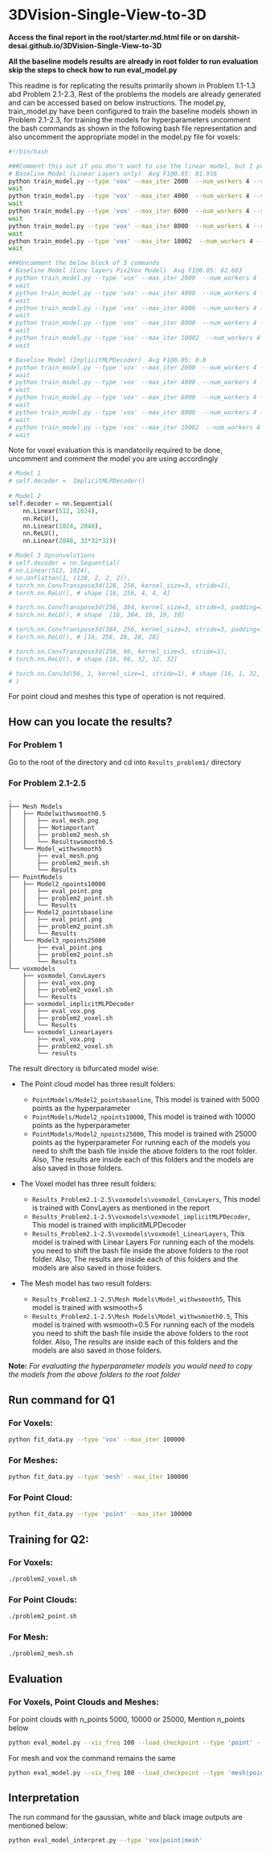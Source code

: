 # 3DVision-Single-View-to-3D

**Access the final report in the root/starter.md.html file or on darshit-desai.github.io/3DVision-Single-View-to-3D**

**All the baseline models results are already in root folder to run evaluation skip the steps to check how to run eval_model.py**

This readme is for replicating the results primarily shown in Problem 1.1-1.3 abd Problem 2.1-2.3, Rest of the problems the models are already generated and can be accessed based on below instructions. The model.py, train_model.py have been configured to train the baseline models shown in Problem 2.1-2.3, for training the models for hyperparameters uncomment the bash commands as shown in the following bash file representation and also uncomment the appropriate model in the model.py file for voxels:

```BASH
#!/bin/bash

###Comment this out if you don't want to use the linear model, but I prefer this since this gives the best results
# Baseline Model (Linear Layers only)  Avg F1@0.05: 81.916
python train_model.py --type 'vox' --max_iter 2000  --num_workers 4 --save_freq 200 --batch_size 16 --lr 4e-4
wait
python train_model.py --type 'vox' --max_iter 4000  --num_workers 4 --save_freq 200 --batch_size 16 --lr 4e-5 --load_checkpoint
wait
python train_model.py --type 'vox' --max_iter 6000  --num_workers 4 --save_freq 200 --batch_size 16 --lr 1e-6 --load_checkpoint
wait
python train_model.py --type 'vox' --max_iter 8000  --num_workers 4 --save_freq 200 --batch_size 16 --lr 1e-6 --load_checkpoint
wait
python train_model.py --type 'vox' --max_iter 10002  --num_workers 4 --save_freq 200 --batch_size 30 --lr 5e-7 --load_checkpoint
wait

###Uncomment the below block of 5 commands
# Baseline Model (Conv layers Pix2Vox Model)  Avg F1@0.05: 82.663
# python train_model.py --type 'vox' --max_iter 2000  --num_workers 4 --save_freq 200 --batch_size 16 --lr 4e-4
# wait
# python train_model.py --type 'vox' --max_iter 4000  --num_workers 4 --save_freq 200 --batch_size 16 --lr 4e-5 --load_checkpoint
# wait
# python train_model.py --type 'vox' --max_iter 6000  --num_workers 4 --save_freq 200 --batch_size 16 --lr 1e-6 --load_checkpoint
# wait
# python train_model.py --type 'vox' --max_iter 8000  --num_workers 4 --save_freq 200 --batch_size 16 --lr 1e-6 --load_checkpoint
# wait
# python train_model.py --type 'vox' --max_iter 10002  --num_workers 4 --save_freq 200 --batch_size 30 --lr 5e-7 --load_checkpoint
# wait

# Baseline Model (ImplicitMLPDecoder)  Avg F1@0.05: 0.0 
# python train_model.py --type 'vox' --max_iter 2000  --num_workers 4 --save_freq 200 --batch_size 16 --lr 4e-4
# wait
# python train_model.py --type 'vox' --max_iter 4000  --num_workers 4 --save_freq 200 --batch_size 16 --lr 4e-5 --load_checkpoint
# wait
# python train_model.py --type 'vox' --max_iter 6000  --num_workers 4 --save_freq 200 --batch_size 16 --lr 1e-6 --load_checkpoint
# wait
# python train_model.py --type 'vox' --max_iter 8000  --num_workers 4 --save_freq 200 --batch_size 16 --lr 1e-6 --load_checkpoint
# wait
# python train_model.py --type 'vox' --max_iter 10002  --num_workers 4 --save_freq 200 --batch_size 24 --lr 5e-7 --load_checkpoint
# wait
```
Note for voxel evaluation this is mandatorily required to be done, uncomment and comment the model you are using accordingly
```python
# Model 1
# self.decoder =  ImplicitMLPDecoder()
  
# Model 2 
self.decoder = nn.Sequential(
    nn.Linear(512, 1024), 
    nn.ReLU(),
    nn.Linear(1024, 2048),
    nn.ReLU(), 
    nn.Linear(2048, 32*32*32)) 

# Model 3 Upconvolutions
# self.decoder = nn.Sequential(
# nn.Linear(512, 1024),
# nn.Unflatten(1, (128, 2, 2, 2)),
# torch.nn.ConvTranspose3d(128, 256, kernel_size=3, stride=1),
# torch.nn.ReLU(), # shape [16, 256, 4, 4, 4]

# torch.nn.ConvTranspose3d(256, 384, kernel_size=3, stride=3, padding=1),
# torch.nn.ReLU(), # shape  [16, 384, 10, 10, 10]

# torch.nn.ConvTranspose3d(384, 256, kernel_size=3, stride=3, padding=1),
# torch.nn.ReLU(), # [16, 256, 28, 28, 28]

# torch.nn.ConvTranspose3d(256, 96, kernel_size=5, stride=1),
# torch.nn.ReLU(), # shape [16, 96, 32, 32, 32]

# torch.nn.Conv3d(96, 1, kernel_size=1, stride=1), # shape [16, 1, 32, 32, 32]
# )      
```

For point cloud and meshes this type of operation is not required.

## How can you locate the results?

### For Problem 1
Go to the root of the directory and cd into `Results_problem1/` directory

### For Problem 2.1-2.5
```tree
.
├── Mesh Models
│   ├── Modelwithwsmooth0.5
│   │   ├── eval_mesh.png
│   │   ├── Notimportant
│   │   ├── problem2_mesh.sh
│   │   └── Resultswsmooth0.5
│   └── Model_withwsmooth5
│       ├── eval_mesh.png
│       ├── problem2_mesh.sh
│       └── Results
├── PointModels
│   ├── Model2_npoints10000
│   │   ├── eval_point.png
│   │   ├── problem2_point.sh
│   │   └── Results
│   ├── Model2_pointsbaseline
│   │   ├── eval_point.png
│   │   ├── problem2_point.sh
│   │   └── Results
│   └── Model3_npoints25000
│       ├── eval_point.png
│       ├── problem2_point.sh
│       └── Results
└── voxmodels
    ├── voxmodel_ConvLayers
    │   ├── eval_vox.png
    │   ├── problem2_voxel.sh
    │   └── Results
    ├── voxmodel_implicitMLPDecoder
    │   ├── eval_vox.png
    │   ├── problem2_voxel.sh
    │   └── Results
    └── voxmodel_LinearLayers
        ├── eval_vox.png
        ├── problem2_voxel.sh
        └── results
```

The result directory is bifurcated model wise:
* The Point cloud model has three result folders:
    * `PointModels/Model2_pointsbaseline`, This model is trained with 5000 points as the hyperparameter
    * `PointModels/Model2_npoints10000`, This model is trained with 10000 points as the hyperparameter
    * `PointModels/Model2_npoints25000`, This model is trained with 25000 points as the hyperparameter
For running each of the models you need to shift the bash file inside the above folders to the root folder.
Also, The results are inside each of this folders and the models are also saved in those folders.

* The Voxel model has three result folders:
    * `Results_Problem2.1-2.5\voxmodels\voxmodel_ConvLayers`, This model is trained with ConvLayers as mentioned in the report
    * `Results_Problem2.1-2.5\voxmodels\voxmodel_implicitMLPDecoder`, This model is trained with implicitMLPDecoder
    * `Results_Problem2.1-2.5\voxmodels\voxmodel_LinearLayers`, This model is trained with Linear Layers
For running each of the models you need to shift the bash file inside the above folders to the root folder.
Also, The results are inside each of this folders and the models are also saved in those folders.

* The Mesh model has two result folders:
    * `Results_Problem2.1-2.5\Mesh Models\Model_withwsmooth5`, This model is trained with wsmooth=5
    * `Results_Problem2.1-2.5\Mesh Models\Model_withwsmooth0.5`, This model is trained with wsmooth=0.5
For running each of the models you need to shift the bash file inside the above folders to the root folder.
Also, The results are inside each of this folders and the models are also saved in those folders.

**Note:** *For evaluating the hyperparameter models you would need to copy the models from the above folders to the root folder*

## Run command for Q1

### For Voxels:

```BASH
python fit_data.py --type 'vox' --max_iter 100000
```
### For Meshes:

```BASH
python fit_data.py --type 'mesh' --max_iter 100000
```
### For Point Cloud:

```BASH
python fit_data.py --type 'point' --max_iter 100000
```



## Training for Q2:

### For Voxels:

```BASH
./problem2_voxel.sh
```

### For Point Clouds:

```BASH
./problem2_point.sh
```

### For Mesh:

```BASH
./problem2_mesh.sh
```

## Evaluation

### For Voxels, Point Clouds and Meshes:

For point clouds with n_points 5000, 10000 or 25000, Mention n_points below
```BASH
python eval_model.py --vis_freq 100 --load_checkpoint --type 'point' --n_points $n_points
```

For mesh and vox the command remains the same
```BASH
python eval_model.py --vis_freq 100 --load_checkpoint --type 'mesh|point'
```

## Interpretation
The run command for the gaussian, white and black image outputs are mentioned below:
```BASH
python eval_model_interpret.py --type 'vox|point|mesh'
```
